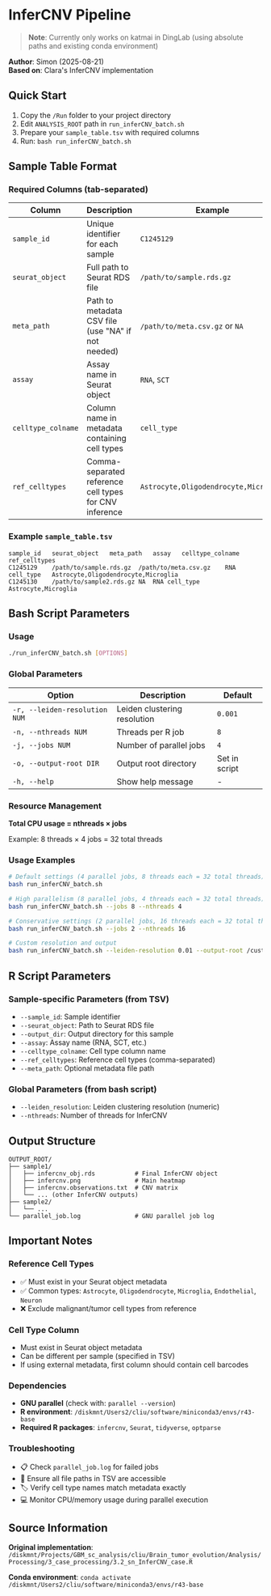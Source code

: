 # InferCNV Pipeline

> **Note**: Currently only works on katmai in DingLab (using absolute paths and existing conda environment)

**Author**: Simon (2025-08-21)  
**Based on**: Clara's InferCNV implementation

## Quick Start

1. Copy the `/Run` folder to your project directory
2. Edit `ANALYSIS_ROOT` path in `run_inferCNV_batch.sh`
3. Prepare your `sample_table.tsv` with required columns
4. Run: `bash run_inferCNV_batch.sh`

## Sample Table Format

### Required Columns (tab-separated)

| Column | Description | Example |
|--------|-------------|---------|
| `sample_id` | Unique identifier for each sample | `C1245129` |
| `seurat_object` | Full path to Seurat RDS file | `/path/to/sample.rds.gz` |
| `meta_path` | Path to metadata CSV file (use "NA" if not needed) | `/path/to/meta.csv.gz` or `NA` |
| `assay` | Assay name in Seurat object | `RNA`, `SCT` |
| `celltype_colname` | Column name in metadata containing cell types | `cell_type` |
| `ref_celltypes` | Comma-separated reference cell types for CNV inference | `Astrocyte,Oligodendrocyte,Microglia` |

### Example `sample_table.tsv`

```tsv
sample_id	seurat_object	meta_path	assay	celltype_colname	ref_celltypes
C1245129	/path/to/sample.rds.gz	/path/to/meta.csv.gz	RNA	cell_type	Astrocyte,Oligodendrocyte,Microglia
C1245130	/path/to/sample2.rds.gz	NA	RNA	cell_type	Astrocyte,Microglia
```

## Bash Script Parameters

### Usage
```bash
./run_inferCNV_batch.sh [OPTIONS]
```

### Global Parameters
| Option | Description | Default |
|--------|-------------|---------|
| `-r, --leiden-resolution NUM` | Leiden clustering resolution | `0.001` |
| `-n, --nthreads NUM` | Threads per R job | `8` |
| `-j, --jobs NUM` | Number of parallel jobs | `4` |
| `-o, --output-root DIR` | Output root directory | Set in script |
| `-h, --help` | Show help message | - |

### Resource Management
**Total CPU usage = nthreads × jobs**

Example: 8 threads × 4 jobs = 32 total threads

### Usage Examples

```bash
# Default settings (4 parallel jobs, 8 threads each = 32 total threads)
bash run_inferCNV_batch.sh

# High parallelism (8 parallel jobs, 4 threads each = 32 total threads)
bash run_inferCNV_batch.sh --jobs 8 --nthreads 4

# Conservative settings (2 parallel jobs, 16 threads each = 32 total threads)
bash run_inferCNV_batch.sh --jobs 2 --nthreads 16

# Custom resolution and output
bash run_inferCNV_batch.sh --leiden-resolution 0.01 --output-root /custom/path
```

## R Script Parameters

### Sample-specific Parameters (from TSV)
- `--sample_id`: Sample identifier
- `--seurat_object`: Path to Seurat RDS file
- `--output_dir`: Output directory for this sample
- `--assay`: Assay name (RNA, SCT, etc.)
- `--celltype_colname`: Cell type column name
- `--ref_celltypes`: Reference cell types (comma-separated)
- `--meta_path`: Optional metadata file path

### Global Parameters (from bash script)
- `--leiden_resolution`: Leiden clustering resolution (numeric)
- `--nthreads`: Number of threads for InferCNV

## Output Structure

```
OUTPUT_ROOT/
├── sample1/
│   ├── infercnv_obj.rds           # Final InferCNV object
│   ├── infercnv.png               # Main heatmap
│   ├── infercnv.observations.txt  # CNV matrix
│   └── ... (other InferCNV outputs)
├── sample2/
│   └── ...
└── parallel_job.log               # GNU parallel job log
```

## Important Notes

### Reference Cell Types
- ✅ Must exist in your Seurat object metadata
- ✅ Common types: `Astrocyte`, `Oligodendrocyte`, `Microglia`, `Endothelial`, `Neuron`
- ❌ Exclude malignant/tumor cell types from reference

### Cell Type Column
- Must exist in Seurat object metadata
- Can be different per sample (specified in TSV)
- If using external metadata, first column should contain cell barcodes

### Dependencies
- **GNU parallel** (check with: `parallel --version`)
- **R environment**: `/diskmnt/Users2/cliu/software/miniconda3/envs/r43-base`
- **Required R packages**: `infercnv`, `Seurat`, `tidyverse`, `optparse`

### Troubleshooting
- 📋 Check `parallel_job.log` for failed jobs
- 📁 Ensure all file paths in TSV are accessible
- 🏷️ Verify cell type names match metadata exactly
- 💻 Monitor CPU/memory usage during parallel execution

## Source Information

**Original implementation**: `/diskmnt/Projects/GBM_sc_analysis/cliu/Brain_tumor_evolution/Analysis/Processing/3_case_processing/3.2_sn_InferCNV_case.R`

**Conda environment**: `conda activate /diskmnt/Users2/cliu/software/miniconda3/envs/r43-base`

